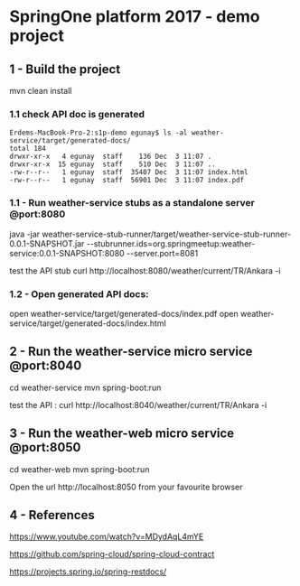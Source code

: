 # SpringOne platform 2017 - demo project

## 1 - Build the project
mvn clean install

### 1.1 check API doc is generated
```shell
Erdems-MacBook-Pro-2:s1p-demo egunay$ ls -al weather-service/target/generated-docs/
total 184
drwxr-xr-x   4 egunay  staff    136 Dec  3 11:07 .
drwxr-xr-x  15 egunay  staff    510 Dec  3 11:07 ..
-rw-r--r--   1 egunay  staff  35407 Dec  3 11:07 index.html
-rw-r--r--   1 egunay  staff  56901 Dec  3 11:07 index.pdf
```


### 1.1 - Run weather-service stubs as a standalone server @port:8080
java -jar weather-service-stub-runner/target/weather-service-stub-runner-0.0.1-SNAPSHOT.jar --stubrunner.ids=org.springmeetup:weather-service:0.0.1-SNAPSHOT:8080 --server.port=8081

test the API stub 
curl http://localhost:8080/weather/current/TR/Ankara -i

### 1.2 - Open generated API docs:
open weather-service/target/generated-docs/index.pdf
open weather-service/target/generated-docs/index.html

## 2 - Run the weather-service micro service @port:8040

cd weather-service
mvn spring-boot:run

test the API : 
curl http://localhost:8040/weather/current/TR/Ankara -i


## 3 - Run the weather-web micro service @port:8050

cd weather-web
mvn spring-boot:run

Open the url http://localhost:8050 from your favourite browser

## 4 - References

https://www.youtube.com/watch?v=MDydAqL4mYE

https://github.com/spring-cloud/spring-cloud-contract

https://projects.spring.io/spring-restdocs/

